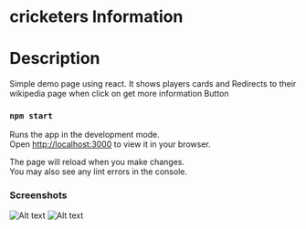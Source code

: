# cricketers Information

# Description

Simple demo page using react. It shows players cards and
Redirects to their wikipedia page when click on get more information
Button

### `npm start`

Runs the app in the development mode.\
Open [http://localhost:3000](http://localhost:3000) to view it in your browser.

The page will reload when you make changes.\
You may also see any lint errors in the console.

### Screenshots

![Alt text](<Screenshot 2023-10-09 at 7.58.01 PM.png>)
![Alt text](<Screenshot 2023-10-09 at 7.57.34 PM-1.png>)